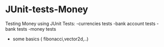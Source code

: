 # JUnit-tests-Money
Testing Money using JUnit
Tests:
-currencies tests
-bank account tests
-bank tests
-money tests
- some basics ( fibonacci,vector2d,..)

